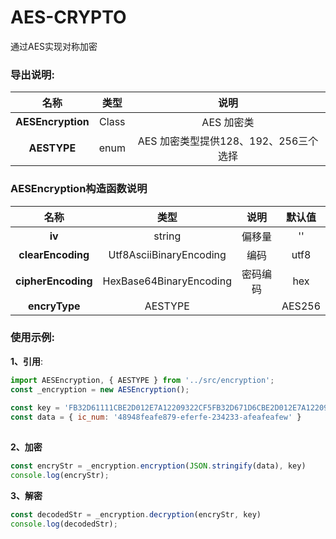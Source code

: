 # AES-CRYPTO

通过AES实现对称加密

### 导出说明:

|       名称        | 类型  |                 说明                  |
| :---------------: | :---: | :-----------------------------------: |
| **AESEncryption** | Class |              AES 加密类               |
|    **AESTYPE**    | enum  | AES 加密类型提供128、192、256三个选择 |

### AESEncryption构造函数说明

|        名称        |          类型           |   说明   | 默认值 |
| :----------------: | :---------------------: | :------: | :----: |
|       **iv**       |         string          |  偏移量  |   ''   |
| **clearEncoding**  | Utf8AsciiBinaryEncoding |   编码   |  utf8  |
| **cipherEncoding** | HexBase64BinaryEncoding | 密码编码 |  hex   |
|   **encryType**    |         AESTYPE         |          | AES256 |

### 使用示例:

**1、引用**:

```javascript
import AESEncryption, { AESTYPE } from '../src/encryption';
const _encryption = new AESEncryption();
 
const key = 'FB32D61111CBE2D012E7A12209322CF5FB32D671D6CBE2D012E7A12209322CF5'
const data = { ic_num: '48948feafe879-eferfe-234233-afeafeafew' }
 
```

**2、加密**

```javascript
const encryStr = _encryption.encryption(JSON.stringify(data), key)
console.log(encryStr);
```

**3、解密**

```javascript
const decodedStr = _encryption.decryption(encryStr, key)
console.log(decodedStr);
```